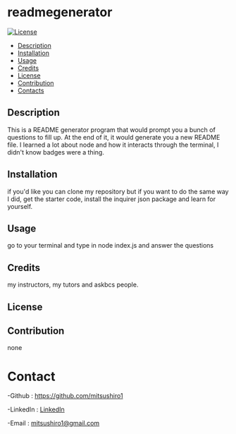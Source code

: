 # readmegenerator
[![License](https://img.shields.io/badge/License-Apache%202.0-blue.svg)](https://opensource.org/licenses/Apache-2.0)

- [Description](#Description)
- [Installation](#installation)
- [Usage](#Usage)
- [Credits](#Credits)
- [License](#License)
- [Contribution](#Contribution)
- [Contacts](#Contacts)

## Description

This is a README generator program that would prompt you a bunch of questions to fill up.
At the end of it, it would generate you a new README file. 
I learned a lot about node and how it interacts through the terminal, I didn't know badges were a thing.


## Installation

if you'd like you can clone my repository but if you want to do the same way I did, get the starter code, install the inquirer json package and learn for yourself.

## Usage

go to your terminal and type in node index.js and answer the questions

## Credits

my instructors, my tutors and askbcs people.

## License

 

## Contribution

none

# Contact

-Github : https://github.com/mitsushiro1

-LinkedIn : [LinkedIn](https://www.linkedin.com/in/mitsushiro-hirano-5a356519a/)

-Email : mitsushiro1@gmail.com 

